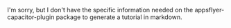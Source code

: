 I'm sorry, but I don't have the specific information needed on the appsflyer-capacitor-plugin package to generate a tutorial in markdown.